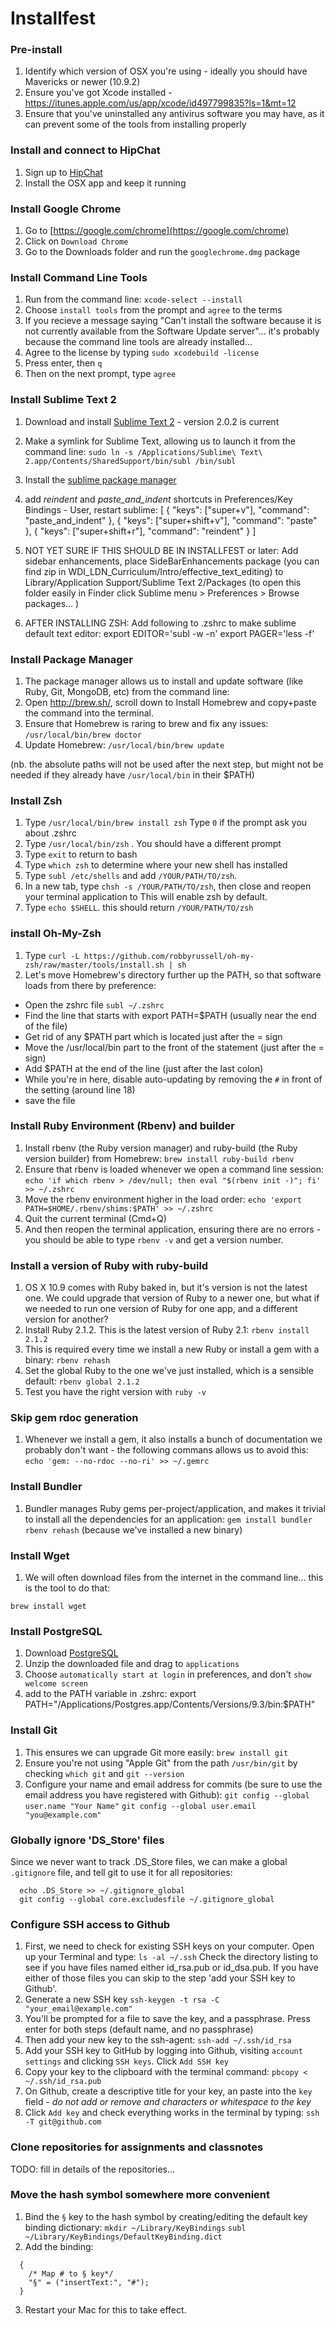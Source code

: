 # Installfest

### Pre-install
1. Identify which version of OSX you're using - ideally you should have Mavericks or newer (10.9.2)
2. Ensure you've got Xcode installed - https://itunes.apple.com/us/app/xcode/id497799835?ls=1&mt=12
3. Ensure that you've uninstalled any antivirus software you may have, as it can prevent some of the tools from installing properly

### Install and connect to HipChat
1. Sign up to [HipChat](https://www.hipchat.com/)
2. Install the OSX app and keep it running


### Install Google Chrome
1. Go to [https://google.com/chrome](https://google.com/chrome)
2. Click on `Download Chrome`
3. Go to the Downloads folder and run the `googlechrome.dmg` package


### Install Command Line Tools
1. Run from the command line: `xcode-select --install`
2. Choose `install tools` from the prompt and `agree` to the terms
3. If you recieve a message saying "Can't install the software because it is not currently available from the Software Update server"... it's probably because the command line tools are already installed...
4. Agree to the license by typing `sudo xcodebuild -license`
5. Press enter, then `q`
6. Then on the next prompt, type `agree`


### Install Sublime Text 2
1. Download and install [Sublime Text 2](http://www.sublimetext.com/) - version 2.0.2 is current
2. Make a symlink for Sublime Text, allowing us to launch it from the command line:
`sudo ln -s /Applications/Sublime\ Text\ 2.app/Contents/SharedSupport/bin/subl /bin/subl`
3. Install the [sublime package manager](https://sublime.wbond.net/installation#st2)
4. add _reindent_ and _paste_and_indent_ shortcuts in Preferences/Key Bindings - User, restart sublime: 
  [
    { "keys": ["super+v"], "command": "paste_and_indent" },
    { "keys": ["super+shift+v"], "command": "paste" },
    { "keys": ["super+shift+r"],  "command": "reindent" }
  ]
5. NOT YET SURE IF THIS SHOULD BE IN INSTALLFEST or later:
Add sidebar enhancements, place SideBarEnhancements package (you can find zip in WDI_LDN_Curriculum/Intro/effective_text_editing) to Library/Application Support/Sublime Text 2/Packages
(to open this folder easily in Finder click Sublime menu > Preferences > Browse packages... )

6. AFTER INSTALLING ZSH:
  Add following to .zshrc to make sublime default text editor:
  export EDITOR='subl -w -n'
  export PAGER='less -f'



### Install Package Manager
1. The package manager allows us to install and update software (like Ruby, Git, MongoDB, etc) from the command line:
2. Open http://brew.sh/, scroll down to Install Homebrew and copy+paste the command into the terminal.
3. Ensure that Homebrew is raring to brew and fix any issues:
`/usr/local/bin/brew doctor`
4. Update Homebrew:
`/usr/local/bin/brew update`

(nb. the absolute paths will not be used after the next step, but might not be needed if they already have `/usr/local/bin` in their $PATH)


### Install Zsh
1. Type `/usr/local/bin/brew install zsh` Type `0` if the prompt ask you about .zshrc
2. Type `/usr/local/bin/zsh` . You should have a different prompt
3. Type `exit` to return to bash
5. Type `which zsh` to determine where your new shell has installed
5. Type `subl /etc/shells` and add `/YOUR/PATH/TO/zsh`.
6. In a new tab, type `chsh -s /YOUR/PATH/TO/zsh`, then close and reopen your terminal application to This will enable zsh by default.
7. Type `echo $SHELL`. this should return `/YOUR/PATH/TO/zsh` 


### install Oh-My-Zsh
1. Type `curl -L https://github.com/robbyrussell/oh-my-zsh/raw/master/tools/install.sh | sh`
2. Let's move Homebrew's directory further up the PATH, so that software loads from there by preference:
  * Open the zshrc file `subl ~/.zshrc`
  * Find the line that starts with export PATH=$PATH (usually near the end of the file)
  * Get rid of any $PATH part which is located just after the = sign
  * Move the /usr/local/bin part to the front of the statement (just after the = sign)
  * Add $PATH at the end of the line (just after the last colon)
  * While you're in here, disable auto-updating by removing the `#` in front of the setting (around line 18)
  * save the file


### Install Ruby Environment (Rbenv) and builder
1. Install rbenv (the Ruby version manager) and ruby-build (the Ruby version builder) from Homebrew:
`brew install ruby-build rbenv`
2. Ensure that rbenv is loaded whenever we open a command line session:
`echo 'if which rbenv > /dev/null; then eval "$(rbenv init -)"; fi' >> ~/.zshrc`
3. Move the rbenv environment higher in the load order:
`echo 'export PATH=$HOME/.rbenv/shims:$PATH' >> ~/.zshrc`
4. Quit the current terminal (Cmd+Q)
5. And then reopen the terminal application, ensuring there are no errors - you should be able to type `rbenv -v` and get a version number.


### Install a version of Ruby with ruby-build
1. OS X 10.9 comes with Ruby baked in, but it's version is not the latest one. We could upgrade that version of Ruby to a newer one, but what if we needed to run one version of Ruby for one app, and a different version for another?
2. Install Ruby 2.1.2. This is the latest version of Ruby 2.1:
`rbenv install 2.1.2`
3. This is required every time we install a new Ruby or install a gem with a binary:
`rbenv rehash`
3. Set the global Ruby to the one we've just installed, which is a sensible default:
`rbenv global 2.1.2`
4. Test you have the right version with `ruby -v`


### Skip gem rdoc generation
1. Whenever we install a gem, it also installs a bunch of documentation we probably don't want - the following commans allows us to avoid this:
`echo 'gem: --no-rdoc --no-ri' >> ~/.gemrc`


### Install Bundler
1. Bundler manages Ruby gems per-project/application, and makes it trivial to install all the dependencies for an application:
`gem install bundler`
`rbenv rehash` (because we've installed a new binary)


### Install Wget
1. We will often download files from the internet in the command line… this is the tool to do that:
  
  `brew install wget`


### Install PostgreSQL
1. Download [PostgreSQL](http://postgresapp.com/)
2. Unzip the downloaded file and drag to `applications`
3. Choose `automatically start at login` in preferences, and don't `show welcome screen`
4. add to the PATH variable in .zshrc:
export PATH="/Applications/Postgres.app/Contents/Versions/9.3/bin:$PATH"



### Install Git
1. This ensures we can upgrade Git more easily:
`brew install git`
2. Ensure you're not using "Apple Git" from the path `/usr/bin/git` by checking `which git` and `git --version`
3. Configure your name and email address for commits (be sure to use the email address you have registered with Github):
`git config --global user.name "Your Name"`
`git config --global user.email "you@example.com"`



### Globally ignore 'DS_Store' files
Since we never want to track .DS_Store files, we can make a global `.gitignore` file, and tell git to use it for all repositories:

```
  echo .DS_Store >> ~/.gitignore_global
  git config --global core.excludesfile ~/.gitignore_global
```


### Configure SSH access to Github
1. First, we need to check for existing SSH keys on your computer. Open up your Terminal and type:
`ls -al ~/.ssh`
Check the directory listing to see if you have files named either id_rsa.pub or id_dsa.pub. If you have either of those files you can skip to the step 'add your SSH key to Github'.
2. Generate a new SSH key
`ssh-keygen -t rsa -C "your_email@example.com"`
3. You'll be prompted for a file to save the key, and a passphrase. Press enter for both steps (default name, and no passphrase)
4. Then add your new key to the ssh-agent:
`ssh-add ~/.ssh/id_rsa`
5. Add your SSH key to GitHub by logging into Github, visiting `account settings` and clicking `SSH keys`. Click `Add SSH key`
6. Copy your key to the clipboard with the terminal command:
`pbcopy < ~/.ssh/id_rsa.pub`
7. On Github, create a descriptive title for your key, an paste into the `key` field - *do not add or remove and characters or whitespace to the key*
8. Click `Add key` and check everything works in the terminal by typing:
`ssh -T git@github.com`


### Clone repositories for assignments and classnotes
TODO: fill in details of the repositories...


### Move the hash symbol somewhere more convenient
1. Bind the `§` key to the hash symbol by creating/editing the default key binding dictionary:
`mkdir ~/Library/KeyBindings`
`subl ~/Library/KeyBindings/DefaultKeyBinding.dict`
2. Add the binding:
```
  {
    /* Map # to § key*/
    "§" = ("insertText:", "#");
  }
```
3. Restart your Mac for this to take effect.







